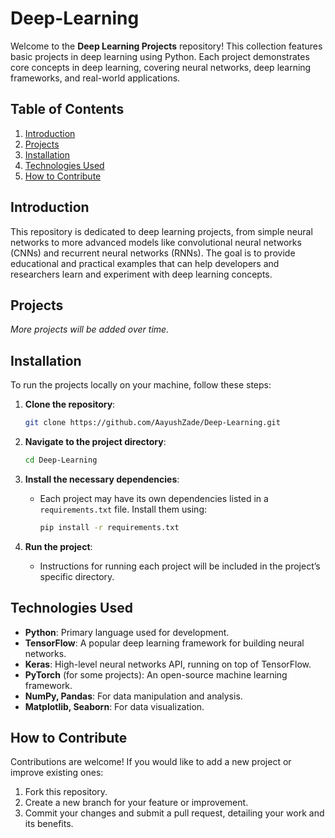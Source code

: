 # Deep-Learning

Welcome to the **Deep Learning Projects** repository! This collection features basic projects in deep learning using Python. Each project demonstrates core concepts in deep learning, covering neural networks, deep learning frameworks, and real-world applications.

## Table of Contents

1. [Introduction](#introduction)
2. [Projects](#projects)
3. [Installation](#installation)
4. [Technologies Used](#technologies-used)
5. [How to Contribute](#how-to-contribute)

## Introduction

This repository is dedicated to deep learning projects, from simple neural networks to more advanced models like convolutional neural networks (CNNs) and recurrent neural networks (RNNs). The goal is to provide educational and practical examples that can help developers and researchers learn and experiment with deep learning concepts.

## Projects



*More projects will be added over time.*

## Installation

To run the projects locally on your machine, follow these steps:

1. **Clone the repository**:
   ```bash
   git clone https://github.com/AayushZade/Deep-Learning.git
   ```

2. **Navigate to the project directory**:
   ```bash
   cd Deep-Learning
   ```

3. **Install the necessary dependencies**:
   - Each project may have its own dependencies listed in a `requirements.txt` file. Install them using:
     ```bash
     pip install -r requirements.txt
     ```

4. **Run the project**:
   - Instructions for running each project will be included in the project’s specific directory.

## Technologies Used

- **Python**: Primary language used for development.
- **TensorFlow**: A popular deep learning framework for building neural networks.
- **Keras**: High-level neural networks API, running on top of TensorFlow.
- **PyTorch** (for some projects): An open-source machine learning framework.
- **NumPy, Pandas**: For data manipulation and analysis.
- **Matplotlib, Seaborn**: For data visualization.

## How to Contribute

Contributions are welcome! If you would like to add a new project or improve existing ones:

1. Fork this repository.
2. Create a new branch for your feature or improvement.
3. Commit your changes and submit a pull request, detailing your work and its benefits.
